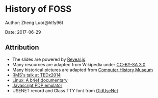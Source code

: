# History of FOSS
Author: Zheng Luo(@htfy96)

Date: 2017-06-29

## Attribution
- The slides are powered by [Reveal.js](https://github.com/hakimel/reveal.js/)
- Many resources are adapted from Wikipedia under [CC-BY-SA 3.0](https://en.wikipedia.org/wiki/Wikipedia:Text_of_Creative_Commons_Attribution-ShareAlike_3.0_Unported_License)
- Many historical pictures are adapted from [Computer History Museum](http://www.computerhistory.org)
- [RMS's talk at TEDx2014](https://www.youtube.com/watch?v=Ag1AKIl_2GM)
- [Linux: A brief documentary](https://www.youtube.com/watch?v=aurDHyL7bTA)
- [Javascript PDP emulator](https://skn.noip.me/pdp11/pdp11.html)
- USENET record and Glass TTY font from [OldUseNet](http://olduse.net/)
